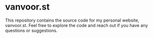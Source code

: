 # vanvoor.st

This repository contains the source code for my personal website, vanvoor.st. Feel free to explore the code and reach out if you have any questions or suggestions.